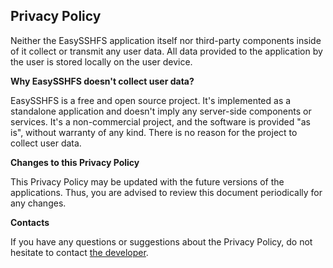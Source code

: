 ## Privacy Policy

Neither the EasySSHFS application itself nor third-party components inside of it collect or transmit any user data.
All data provided to the application by the user is stored locally on the user device.

**Why EasySSHFS doesn't collect user data?**

EasySSHFS is a free and open source project. It's implemented as a standalone application and doesn't imply any server-side components or services.
It's a non-commercial project, and the software is provided "as is", without warranty of any kind. There is no reason for the project to collect user data.

**Changes to this Privacy Policy**

This Privacy Policy may be updated with the future versions of the applications. Thus, you are advised to review this document periodically for any changes.

**Contacts**

If you have any questions or suggestions about the Privacy Policy, do not hesitate to contact [the developer](mailto:bobrofon@gmail.com).
